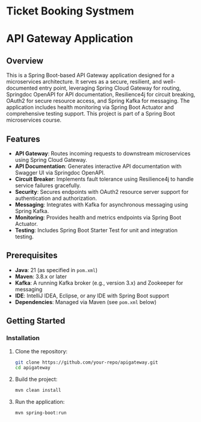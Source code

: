 # Ticket Booking Systmem

# API Gateway Application

## Overview
This is a Spring Boot-based API Gateway application designed for a microservices architecture. It serves as a secure, resilient, and well-documented entry point, leveraging Spring Cloud Gateway for routing, Springdoc OpenAPI for API documentation, Resilience4j for circuit breaking, OAuth2 for secure resource access, and Spring Kafka for messaging. The application includes health monitoring via Spring Boot Actuator and comprehensive testing support. This project is part of a Spring Boot microservices course.

## Features
- **API Gateway**: Routes incoming requests to downstream microservices using Spring Cloud Gateway.
- **API Documentation**: Generates interactive API documentation with Swagger UI via Springdoc OpenAPI.
- **Circuit Breaker**: Implements fault tolerance using Resilience4j to handle service failures gracefully.
- **Security**: Secures endpoints with OAuth2 resource server support for authentication and authorization.
- **Messaging**: Integrates with Kafka for asynchronous messaging using Spring Kafka.
- **Monitoring**: Provides health and metrics endpoints via Spring Boot Actuator.
- **Testing**: Includes Spring Boot Starter Test for unit and integration testing.

## Prerequisites
- **Java**: 21 (as specified in `pom.xml`)
- **Maven**: 3.8.x or later
- **Kafka**: A running Kafka broker (e.g., version 3.x) and Zookeeper for messaging
- **IDE**: IntelliJ IDEA, Eclipse, or any IDE with Spring Boot support
- **Dependencies**: Managed via Maven (see `pom.xml` below)

## Getting Started

### Installation
1. Clone the repository:
   ```bash
   git clone https://github.com/your-repo/apigateway.git
   cd apigateway
2. Build the project:
   ```bash
   mvn clean install
3. Run the application:
   ```bash
   mvn spring-boot:run
